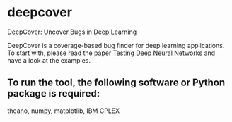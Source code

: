 # deepcover
DeepCover: Uncover Bugs in Deep Learning

DeepCover is a coverage-based bug finder for deep learning applications. 
To start with, please read the paper [Testing Deep Neural Networks](...)
and have a look at the examples.

## To run the tool, the following software or Python package is required:
  theano, numpy, matplotlib, IBM CPLEX
